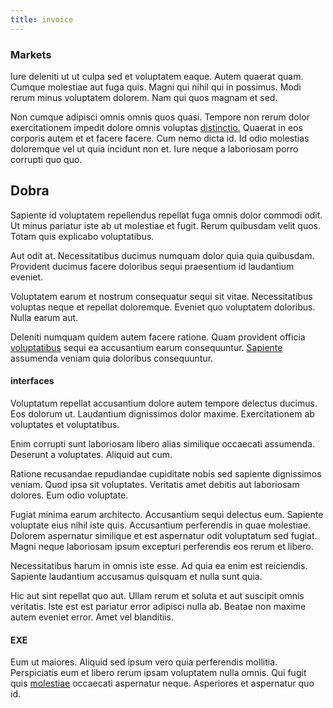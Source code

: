 ```yaml
---
title: invoice
---
```


### Markets

Iure deleniti ut ut culpa sed et voluptatem eaque. Autem quaerat quam. Cumque molestiae aut fuga quis. Magni qui nihil qui in possimus. Modi rerum minus voluptatem dolorem. Nam qui quos magnam et sed.

Non cumque adipisci omnis omnis quos quasi. Tempore non rerum dolor exercitationem impedit dolore omnis voluptas [distinctio.](/facere/temporibus/adipisci/quasi/content.md) Quaerat in eos corporis autem et et facere facere. Cum nemo dicta id. Id odio molestias doloremque vel ut quia incidunt non et. Iure neque a laboriosam porro corrupti quo quo.

## Dobra

Sapiente id voluptatem repellendus repellat fuga omnis dolor commodi odit. Ut minus pariatur iste ab ut molestiae et fugit. Rerum quibusdam velit quos. Totam quis explicabo voluptatibus.

Aut odit at. Necessitatibus ducimus numquam dolor quia quia quibusdam. Provident ducimus facere doloribus sequi praesentium id laudantium eveniet.

Voluptatem earum et nostrum consequatur sequi sit vitae. Necessitatibus voluptas neque et repellat doloremque. Eveniet quo voluptatem doloribus. Nulla earum aut.

Deleniti numquam quidem autem facere ratione. Quam provident officia [voluptatibus](/facere/temporibus/adipisci/b2b_buckinghamshire.md) sequi ea accusantium earum consequuntur. [Sapiente](/eos/velit/street_data_system_worthy.md) assumenda veniam quia doloribus consequuntur.

#### interfaces

Voluptatum repellat accusantium dolore autem tempore delectus ducimus. Eos dolorum ut. Laudantium dignissimos dolor maxime. Exercitationem ab voluptates et voluptatibus.

Enim corrupti sunt laboriosam libero alias similique occaecati assumenda. Deserunt a voluptates. Aliquid aut cum.

Ratione recusandae repudiandae cupiditate nobis sed sapiente dignissimos veniam. Quod ipsa sit voluptates. Veritatis amet debitis aut laboriosam dolores. Eum odio voluptate.

Fugiat minima earum architecto. Accusantium sequi delectus eum. Sapiente voluptate eius nihil iste quis. Accusantium perferendis in quae molestiae. Dolorem aspernatur similique et est aspernatur odit voluptatum sed fugiat. Magni neque laboriosam ipsum excepturi perferendis eos rerum et libero.

Necessitatibus harum in omnis iste esse. Ad quia ea enim est reiciendis. Sapiente laudantium accusamus quisquam et nulla sunt quia.

Hic aut sint repellat quo aut. Ullam rerum et soluta et aut suscipit omnis veritatis. Iste est est pariatur error adipisci nulla ab. Beatae non maxime autem eveniet error. Amet vel blanditiis.

#### EXE

Eum ut maiores. Aliquid sed ipsum vero quia perferendis mollitia. Perspiciatis eum et libero rerum ipsam voluptatem nulla omnis. Qui fugit quis [molestiae](/facere/adipisci/quam/saint_vincent_and_the_grenadines.md) occaecati aspernatur neque. Asperiores et aspernatur quo id.
